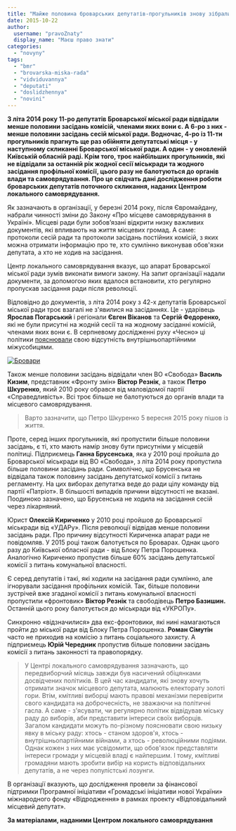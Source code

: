 ```yaml
---
title: "Майже половина броварських депутатів-прогульників знову зібралися у владу, - Центр локального самоврядування"
date: 2015-10-22
author: 
  username: "pravoZnaty"
  display_name: "Маєш право знати"
categories: 
  - "novyny"
tags: 
  - "bmr"
  - "brovarska-miska-rada"
  - "vidviduvannya"
  - "deputati"
  - "doslidzhennya"
  - "novini"
---
```


**З літа 2014 року 11-ро депутатів Броварської міської ради відвідали менше половини засідань комісій, членами яких вони є. А 6-ро з них - менше половини засідань сесій міської ради. Водночас, 4-ро із 11-ти прогульників прагнуть ще раз обійняти депутатські місця - у наступному скликанні Броварської міської ради. А один - у оновленій Київській обласній раді. Крім того, троє найбільших прогульників, які не відвідали за останній рік жодної сесії міськради та жодного засідання профільної комісії, цього разу не балотуються до органів влади та самоврядування. Про це свідчать дані дослідження роботи броварських депутатів поточного скликання, наданих Центром локального самоврядування.**

Як зазначають в організації, у березні 2014 року, після Євромайдану, набрали чинності зміни до Закону «Про місцеве самоврядування в Україні». Місцеві ради були зобов’язані відкрити низку важливих документів, які впливають на життя місцевих громад. А саме: протоколи сесій ради та протоколи засідань постійних комісій, з яких можна отримати інформацію про те, хто сумлінно виконував обов'язки депутата, а хто не ходив на засідання.

Центр локального самоврядування вказує, що апарат Броварської міської ради зумів виконати вимоги закону. На запит організації надали документи, за допомогою яких вдалося встановити, хто регулярно пропускав засідання ради після революції.

Відповідно до документів, з літа 2014 року з 42-х депутатів Броварської міської ради троє взагалі не з'явилися на засіданнях. Це - ударівець **Ярослав Погарський** і регіонали **Євген Віканов** та **Сергій Федоренко,** які не були присутні на жодній сесії та на жодному засіданні комісій, членами яких вони є. В серпневому дослідженні руху «Чесно» ці політики [пояснювали](https://mpz.brovary.org/ruh-chesno-chvert-deputativ-brovarskoyi-miskoyi-rady-zlisni-progulnyky/) свою відсутність внутрішньопартійними міжусобицями.

[![Бровари](https://mpz.brovary.org/wp-content/uploads/2015/10/Brovary.jpg)](https://mpz.brovary.org/wp-content/uploads/2015/10/Brovary.jpg)

Також менше половини засідань відвідали член ВО «Свобода» **Василь Кизим**, представник «Фронту змін» **Віктор Резнік**, а також **Петро Шкуренко**, який 2010 року обрався від маловідомої партії «Справедливість». Всі троє більше не балотуються до органів влади та місцевого самоврядування.

> Варто зазначити, що Петро Шкуренко 5 вересня 2015 року пішов із життя.

Проте, серед інших прогульників, які пропустили більше половини засідань, є ті, хто мають намір знову бути присутніми у місцевій політиці. Підприємець **Ганна Брусенська**, яка у 2010 році пройшла до Броварської міськради від ВО «Свобода», з літа 2014 року пропустила більше половини засідань ради. Символічно, що Брусенська не відвідала також половину засідань депутатської комісії з питань регламенту. На цих виборах депутатка веде до ради цілу команду від партії «Патріот». В більшості випадків причини відсутності не вказані. Поодиноко зазначено, що Брусенська не ходила на засідання сесій через лікарняний.

Юрист **Олексій Кириченко** у 2010 році пройшов до Броварської міськради від «УДАРу». Після революції відвідав менше половини засідань ради. Про причину відсутності Кириченка апарат ради не повідомляв. У 2015 році також балотується по Броварах. Однак цього разу до Київської обласної ради - від Блоку Петра Порошенка. Аналогічно Кириченко пропустив більше 60% засідань депутатської комісії з питань комунальної власності.

Є серед депутатів і такі, які ходили на засідання ради сумлінно, але ігнорували засідання профільних комісій. Так, більше половини зустрічей вже згаданої комісії з питань комунальної власності пропустили «фронтовик» **Віктор Резнік** та свободівець **Петро Базишин.** Останній цього року балотується до міськради від «УКРОПу».

Синхронно «відзначилися» два екс-фронтовики, які нині намагаються пройти до міської ради від Блоку Петра Порошенка. **Роман Сімутін** часто не приходив на комісію з питань соціального захисту. А підприємець **Юрій Чередник** пропустив більше половини засідань комісії з питань законності та правопорядку.

> У Центрі локального самоврядування зазначають, що передвиборчий місяць завжди був насичений обіцянками досвідчених політиків. В цей час кандидати, які знову хочуть отримати значок місцевого депутата, малюють електорату золоті гори. Втім, кмітливі виборці мають правові механізми перевірити свого кандидата на доброчесність, не зважаючи на політичні гасла. А саме - з'ясувати, чи регулярно політик відвідував міську раду до виборів, аби представити інтереси своїх виборців. Загалом кандидати можуть по-різному пояснювати свою низьку явку в міську раду: хтось - станом здоров'я, хтось - внутрішньопартійними війнами, а хтось - революційними подіями. Однак кожен з них має усвідомити, що обов'язок представляти інтереси громади у місцевій владі є найпершим. І тому, кмітливі громадяни мають зробити вибір на користь відповідальних депутатів, а не через популістські лозунги.

В організації вказують, що дослідження провели за фінансової підтримки Програмної ініціативи «Громадські ініціативи нової України» міжнародного фонду «Відродження» в рамках проекту «Відповідальний місцевий депутат».

**За матеріалами, наданими Центром локального самоврядування**
